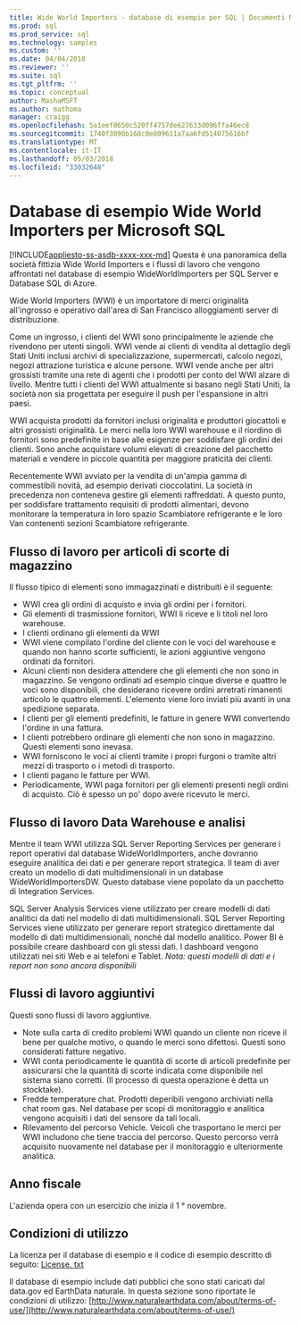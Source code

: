```yaml
---
title: Wide World Importers - database di esempio per SQL | Documenti Microsoft
ms.prod: sql
ms.prod_service: sql
ms.technology: samples
ms.custom: ''
ms.date: 04/04/2018
ms.reviewer: ''
ms.suite: sql
ms.tgt_pltfrm: ''
ms.topic: conceptual
author: MashaMSFT
ms.author: mathoma
manager: craigg
ms.openlocfilehash: 5a1eef0650c520ff4757de627633d096ffa46ec8
ms.sourcegitcommit: 1740f3090b168c0e809611a7aa6fd514075616bf
ms.translationtype: MT
ms.contentlocale: it-IT
ms.lasthandoff: 05/03/2018
ms.locfileid: "33032648"
---
```

# <a name="wide-world-importers-sample-databases-for-microsoft-sql"></a>Database di esempio Wide World Importers per Microsoft SQL
[!INCLUDE[appliesto-ss-asdb-xxxx-xxx-md](../includes/appliesto-ss-asdb-xxxx-xxx-md.md)]
Questa è una panoramica della società fittizia Wide World Importers e i flussi di lavoro che vengono affrontati nel database di esempio WideWorldImporters per SQL Server e Database SQL di Azure.  

Wide World Importers (WWI) è un importatore di merci originalità all'ingrosso e operativo dall'area di San Francisco alloggiamenti server di distribuzione.

Come un ingrosso, i clienti del WWI sono principalmente le aziende che rivendono per utenti singoli. WWI vende ai clienti di vendita al dettaglio degli Stati Uniti inclusi archivi di specializzazione, supermercati, calcolo negozi, negozi attrazione turistica e alcune persone. WWI vende anche per altri grossisti tramite una rete di agenti che i prodotti per conto del WWI alzare di livello. Mentre tutti i clienti del WWI attualmente si basano negli Stati Uniti, la società non sia progettata per eseguire il push per l'espansione in altri paesi.

WWI acquista prodotti da fornitori inclusi originalità e produttori giocattoli e altri grossisti originalità. Le merci nella loro WWI warehouse e il riordino di fornitori sono predefinite in base alle esigenze per soddisfare gli ordini dei clienti. Sono anche acquistare volumi elevati di creazione del pacchetto materiali e vendere in piccole quantità per maggiore praticità dei clienti.

Recentemente WWI avviato per la vendita di un'ampia gamma di commestibili novità, ad esempio derivati cioccolatini.  La società in precedenza non conteneva gestire gli elementi raffreddati. A questo punto, per soddisfare trattamento requisiti di prodotti alimentari, devono monitorare la temperatura in loro spazio Scambiatore refrigerante e le loro Van contenenti sezioni Scambiatore refrigerante.

## <a name="workflow-for-warehouse-stock-items"></a>Flusso di lavoro per articoli di scorte di magazzino

Il flusso tipico di elementi sono immagazzinati e distribuiti è il seguente:
- WWI crea gli ordini di acquisto e invia gli ordini per i fornitori.
- Gli elementi di trasmissione fornitori, WWI li riceve e li titoli nel loro warehouse.
- I clienti ordinano gli elementi da WWI
- WWI viene compilato l'ordine del cliente con le voci del warehouse e quando non hanno scorte sufficienti, le azioni aggiuntive vengono ordinati da fornitori.
- Alcuni clienti non desidera attendere che gli elementi che non sono in magazzino. Se vengono ordinati ad esempio cinque diverse e quattro le voci sono disponibili, che desiderano ricevere ordini arretrati rimanenti articolo le quattro elementi. L'elemento viene loro inviati più avanti in una spedizione separata.
- I clienti per gli elementi predefiniti, le fatture in genere WWI convertendo l'ordine in una fattura.
- I clienti potrebbero ordinare gli elementi che non sono in magazzino. Questi elementi sono inevasa.
- WWI forniscono le voci ai clienti tramite i propri furgoni o tramite altri mezzi di trasporto o i metodi di trasporto.
- I clienti pagano le fatture per WWI.
- Periodicamente, WWI paga fornitori per gli elementi presenti negli ordini di acquisto. Ciò è spesso un po' dopo avere ricevuto le merci.

## <a name="data-warehouse-and-analysis-workflow"></a>Flusso di lavoro Data Warehouse e analisi

Mentre il team WWI utilizza SQL Server Reporting Services per generare i report operativi dal database WideWorldImporters, anche dovranno eseguire analitica dei dati e per generare report strategica. Il team di aver creato un modello di dati multidimensionali in un database WideWorldImportersDW. Questo database viene popolato da un pacchetto di Integration Services.

SQL Server Analysis Services viene utilizzato per creare modelli di dati analitici da dati nel modello di dati multidimensionali. SQL Server Reporting Services viene utilizzato per generare report strategico direttamente dal modello di dati multidimensionali, nonché dal modello analitico. Power BI è possibile creare dashboard con gli stessi dati. I dashboard vengono utilizzati nei siti Web e ai telefoni e Tablet. *Nota: questi modelli di dati e i report non sono ancora disponibili*

## <a name="additional-workflows"></a>Flussi di lavoro aggiuntivi

Questi sono flussi di lavoro aggiuntive.
- Note sulla carta di credito problemi WWI quando un cliente non riceve il bene per qualche motivo, o quando le merci sono difettosi. Questi sono considerati fatture negativo.
- WWI conta periodicamente le quantità di scorte di articoli predefinite per assicurarsi che la quantità di scorte indicata come disponibile nel sistema siano corretti. (Il processo di questa operazione è detta un stocktake).
- Fredde temperature chat. Prodotti deperibili vengono archiviati nella chat room gas. Nel database per scopi di monitoraggio e analitica vengono acquisiti i dati del sensore da tali locali.
- Rilevamento del percorso Vehicle. Veicoli che trasportano le merci per WWI includono che tiene traccia del percorso. Questo percorso verrà acquisito nuovamente nel database per il monitoraggio e ulteriormente analitica.

## <a name="fiscal-year"></a>Anno fiscale

L'azienda opera con un esercizio che inizia il 1 ° novembre.

## <a name="terms-of-use"></a>Condizioni di utilizzo

La licenza per il database di esempio e il codice di esempio descritto di seguito: [License. txt](https://github.com/Microsoft/sql-server-samples/blob/master/license.txt)

Il database di esempio include dati pubblici che sono stati caricati dal data.gov ed EarthData naturale. In questa sezione sono riportate le condizioni di utilizzo: [http://www.naturalearthdata.com/about/terms-of-use/](http://www.naturalearthdata.com/about/terms-of-use/)

